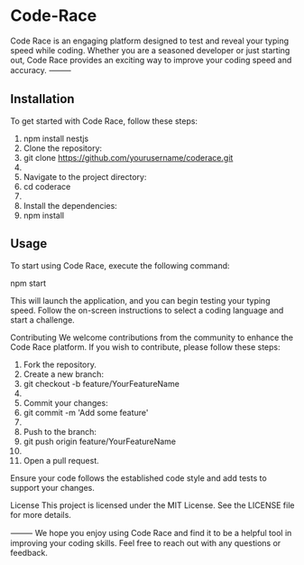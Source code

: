 # Code-Race
Code Race is an engaging platform designed to test and reveal your typing speed while coding. Whether you are a seasoned developer or just starting out, Code Race provides an exciting way to improve your coding speed and accuracy.
⸻
## Installation
To get started with Code Race, follow these steps:
1. npm install nestjs 
2. Clone the repository:
3. git clone https://github.com/yourusername/coderace.git
4. 
5. Navigate to the project directory:
6. cd coderace
7. 
8. Install the dependencies:
9. npm install
 
## Usage
To start using Code Race, execute the following command:

 npm start 

This will launch the application, and you can begin testing your typing speed. Follow the on-screen instructions to select a coding language and start a challenge.

Contributing
We welcome contributions from the community to enhance the Code Race platform. If you wish to contribute, please follow these steps:
1. Fork the repository.
2. Create a new branch:
3. git checkout -b feature/YourFeatureName
4. 
5. Commit your changes:
6. git commit -m 'Add some feature'
7. 
8. Push to the branch:
9. git push origin feature/YourFeatureName
10. 
11. Open a pull request.

Ensure your code follows the established code style and add tests to support your changes.

License
This project is licensed under the MIT License. See the LICENSE file for more details.

⸻
We hope you enjoy using Code Race and find it to be a helpful tool in improving your coding skills. Feel free to reach out with any questions or feedback.